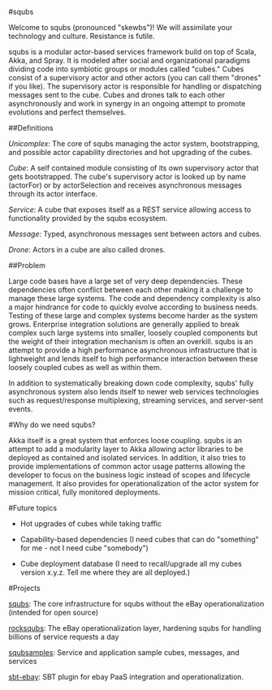 #squbs

Welcome to squbs (pronounced "skewbs")! We will assimilate your technology and culture. Resistance is futile.

squbs is a modular actor-based services framework build on top of Scala, Akka, and Spray. It is modeled after social and organizational paradigms dividing code into symbiotic groups or modules called "cubes." Cubes consist of a supervisory actor and other actors (you can call them "drones" if you like). The supervisory actor is responsible for handling or dispatching messages sent to the cube. Cubes and drones talk to each other asynchronously and work in synergy in an ongoing attempt to promote evolutions and perfect themselves.


##Definitions


*Unicomplex*: The core of squbs managing the actor system, bootstrapping, and possible actor capability directories and hot upgrading of the cubes.

*Cube*: A self contained module consisting of its own supervisory actor that gets bootstrapped. The cube's supervisory actor is looked up by name (actorFor) or by actorSelection and receives asynchronous messages through its actor interface.

*Service*: A cube that exposes itself as a REST service allowing access to functionality provided by the squbs ecosystem.

*Message*: Typed, asynchronous messages sent between actors and cubes.

*Drone*: Actors in a cube are also called drones.


##Problem

Large code bases have a large set of very deep dependencies. These dependencies often conflict between each other making it a challenge to manage these large systems. The code and dependency complexity is also a major hindrance for code to quickly evolve according to business needs. Testing of these large and complex systems become harder as the system grows. Enterprise integration solutions are generally applied to break complex such large systems into smaller, loosely coupled components but the weight of their integration mechanism is often an overkill. squbs is an attempt to provide a high performance asynchronous infrastructure that is lightweight and lends itself to high performance interaction between these loosely coupled cubes as well as within them.

In addition to systematically breaking down code complexity, squbs' fully asynchronous system also lends itself to newer web services technologies such as request/response multiplexing, streaming services, and server-sent events.


#Why do we need squbs?

Akka itself is a great system that enforces loose coupling. squbs is an attempt to add a modularity layer to Akka allowing actor libraries to be deployed as contained and isolated services. In addition, it also tries to provide implementations of common actor usage patterns allowing the developer to focus on the business logic instead of scopes and lifecycle management. It also provides for operationalization of the actor system for mission critical, fully monitored deployments.


#Future topics

* Hot upgrades of cubes while taking traffic

* Capability-based dependencies (I need cubes that can do "something" for me - not I need cube "somebody")

* Cube deployment database (I need to recall/upgrade all my cubes version x.y.z. Tell me where they are all deployed.)


#Projects

[squbs](https://github.scm.corp.ebay.com/Squbs/squbs): The core infrastructure for squbs without the eBay operationalization (intended for open source)

[rocksqubs](https://github.scm.corp.ebay.com/Squbs/rocksqubs): The eBay operationalization layer, hardening squbs for handling billions of service requests a day

[squbsamples](https://github.scm.corp.ebay.com/Squbs/squbs-samples): Service and application sample cubes, messages, and services

[sbt-ebay](https://github.scm.corp.ebay.com/Squbs/sbt-ebay): SBT plugin for ebay PaaS integration and operationalization.
